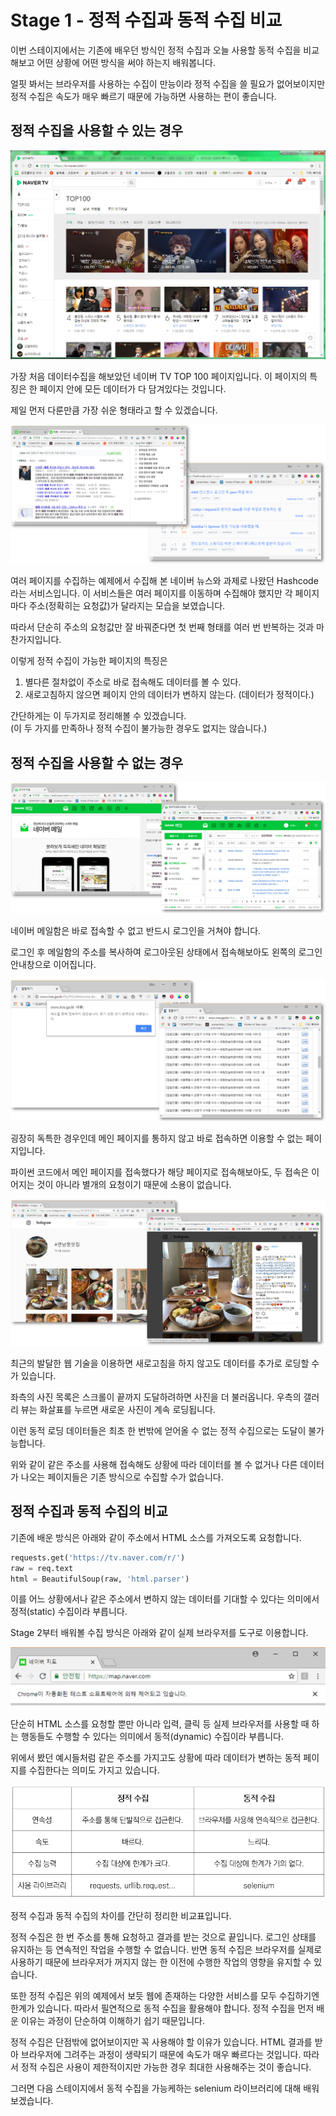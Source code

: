 # Stage 1 - 정적 수집과 동적 수집 비교

이번 스테이지에서는 기존에 배우던 방식인 정적 수집과 오늘 사용할 동적 수집을 비교해보고 어떤 상황에 어떤 방식을 써야 하는지 배워봅니다.

얼핏 봐서는 브라우저를 사용하는 수집이 만능이라 정적 수집을 쓸 필요가 없어보이지만 정적 수집은 속도가 매우 빠르기 때문에 가능하면 사용하는 편이 좋습니다.



## 정적 수집을 사용할 수 있는 경우

![](../.gitbook/assets/image%20%28180%29.png)

가장 처음 데이터수집을 해보았던 네이버 TV TOP 100 페이지입니다. 이 페이지의 특징은 한 페이지 안에 모든 데이터가 다 담겨있다는 것입니다.

제일 먼저 다룬만큼 가장 쉬운 형태라고 할 수 있겠습니다.



![](../.gitbook/assets/image%20%28103%29.png)

여러 페이지를 수집하는 예제에서 수집해 본 네이버 뉴스와 과제로 나왔던 Hashcode라는 서비스입니다. 이 서비스들은 여러 페이지를 이동하며 수집해야 했지만 각 페이지마다 주소\(정확히는 요청값\)가 달라지는 모습을 보였습니다.

따라서 단순히 주소의 요청값만 잘 바꿔준다면 첫 번째 형태를 여러 번 반복하는 것과 마찬가지입니다.

이렇게 정적 수집이 가능한 페이지의 특징은

1. 별다른 절차없이 주소로 바로 접속해도 데이터를 볼 수 있다.
2. 새로고침하지 않으면 페이지 안의 데이터가 변하지 않는다. \(데이터가 정적이다.\)

간단하게는 이 두가지로 정리해볼 수 있겠습니다.  
\(이 두 가지를 만족하나 정적 수집이 불가능한 경우도 없지는 않습니다.\)



## 정적 수집을 사용할 수 없는 경우

![](../.gitbook/assets/image%20%2817%29.png)

네이버 메일함은 바로 접속할 수 없고 반드시 로그인을 거쳐야 합니다.

로그인 후 메일함의 주소를 복사하여 로그아웃된 상태에서 접속해보아도 왼쪽의 로그인 안내창으로 이어집니다.



![](../.gitbook/assets/image%20%28159%29.png)

굉장히 독특한 경우인데 메인 페이지를 통하지 않고 바로 접속하면 이용할 수 없는 페이지입니다.

파이썬 코드에서 메인 페이지를 접속했다가 해당 페이지로 접속해보아도, 두 접속은 이어지는 것이 아니라 별개의 요청이기 때문에 소용이 없습니다.



![](../.gitbook/assets/image%20%28205%29.png)

최근의 발달한 웹 기술을 이용하면 새로고침을 하지 않고도 데이터를 추가로 로딩할 수가 있습니다.

좌측의 사진 목록은 스크롤이 끝까지 도달하려하면 사진을 더 불러옵니다. 우측의 갤러리 뷰는 화살표를 누르면 새로운 사진이 계속 로딩됩니다.

이런 동적 로딩 데이터들은 최초 한 번밖에 얻어올 수 없는 정적 수집으로는 도달이 불가능합니다.



위와 같이 같은 주소를 사용해 접속해도 상황에 따라 데이터를 볼 수 없거나 다른 데이터가 나오는 페이지들은 기존 방식으로 수집할 수가 없습니다.



## 정적 수집과 동적 수집의 비교



기존에 배운 방식은 아래와 같이 주소에서 HTML 소스를 가져오도록 요청합니다.

```python
requests.get('https://tv.naver.com/r/')
raw = req.text
html = BeautifulSoup(raw, 'html.parser')
```

이를 어느 상황에서나 같은 주소에서 변하지 않는 데이터를 기대할 수 있다는 의미에서 정적\(static\) 수집이라 부릅니다.



Stage 2부터 배워볼 수집 방식은 아래와 같이 실제 브라우저를 도구로 이용합니다.

![](../.gitbook/assets/image%20%28163%29.png)

단순히 HTML 소스를 요청할 뿐만 아니라 입력, 클릭 등 실제 브라우저를 사용할 때 하는 행동들도 수행할 수 있다는 의미에서 동적\(dynamic\) 수집이라 부릅니다.

위에서 봤던 예시들처럼 같은 주소를 가지고도 상황에 따라 데이터가 변하는 동적 페이지를 수집한다는 의미도 가지고 있습니다.



![](../.gitbook/assets/image%20%28142%29.png)

정적 수집과 동적 수집의 차이를 간단히 정리한 비교표입니다.

정적 수집은 한 번 주소를 통해 요청하고 결과를 받는 것으로 끝입니다. 로그인 상태를 유지하는 등 연속적인 작업을 수행할 수 없습니다. 반면 동적 수집은 브라우저를 실제로 사용하기 때문에 브라우저가 꺼지지 않는 한 이전에 수행한 작업의 영향을 유지할 수 있습니다.

또한 정적 수집은 위의 예제에서 보듯 웹에 존재하는 다양한 서비스를 모두 수집하기엔 한계가 있습니다. 따라서 필연적으로 동적 수집을 활용해야 합니다. 정적 수집을 먼저 배운 이유는 과정이 단순하여 이해하기 쉽기 때문입니다.

정적 수집은 단점밖에 없어보이지만 꼭 사용해야 할 이유가 있습니다. HTML 결과를 받아 브라우저에 그려주는 과정이 생략되기 때문에 속도가 매우 빠르다는 것입니다. 따라서 정적 수집은 사용이 제한적이지만 가능한 경우 최대한 사용해주는 것이 좋습니다.

그러면 다음 스테이지에서 동적 수집을 가능케하는 selenium 라이브러리에 대해 배워보겠습니다.

